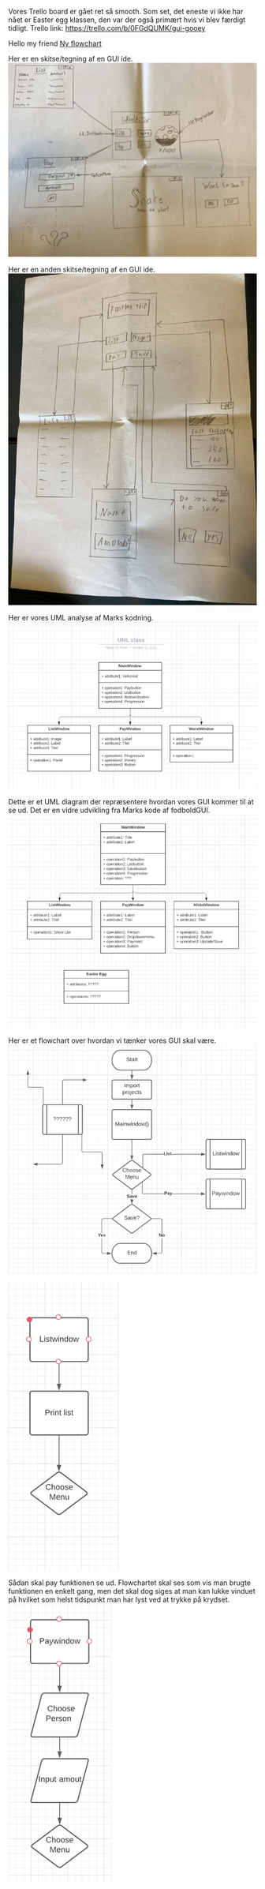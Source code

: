 Vores Trello board er gået ret så smooth. Som set, det eneste vi ikke har nået er Easter egg klassen, den var der også primært hvis vi blev færdigt tidligt.
Trello link: https://trello.com/b/0FGdQUMK/gui-gooey 

Hello my friend [Ny flowchart](http://youtube.com/watch?v=dQw4w9WgXcQ)

Her er en skitse/tegning af en GUI ide.
![Alt Text](GUI1.jpg)

Her er en anden skitse/tegning af en GUI ide.
![Alt Text](GUI2.jpg)

Her er vores UML analyse af Marks kodning.
![Alt Text](UML.png)

Dette er et UML diagram der repræsentere hvordan vores GUI kommer til at se ud. Det er en vidre udvikling fra Marks kode af fodboldGUI.
![Alt Text](uml3.png)

Her er et flowchart over hvordan vi tænker vores GUI skal være.
![Alt Text](Flowchart1.png)


![Alt Text](Flowchart2.png)

Sådan skal pay funktionen se ud. Flowchartet skal ses som vis man brugte funktionen en enkelt gang, men det skal dog siges at man kan lukke vinduet på hvilket som helst tidspunkt man har lyst ved at trykke på krydset. 
![Alt Text](Flowchart4.png)
